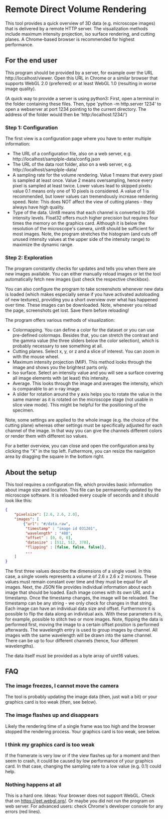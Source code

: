 # Remote Direct Volume Rendering
This tool provides a quick overview of 3D data (e.g. microscope images) that is delivered by a remote HTTP server. The visualization methods include maximum intensity projection, iso surface rendering, and cutting planes. A Chrome-based browser is recommended for highest performance. 

## For the end user
This program should be provided by a server, for example over the URL http://localhost/viewer. Open this URL in Chrome or a similar browser that supports WebGL 2.0 (preferred) or at least WebGL 1.0 (resulting in worse image quality). 

(A quick way to provide a server is using python3: First, open a terminal in the folder containing these files. Then, type 'python -m http.server 1234' to open a webserver at port 1234 pointing to the current directory. The address of the folder would then be 'http:/localhost:1234/')
 
### Step 1: Configuration
The first view is a configuration page where you have to enter multiple information:

- The URL of a configuration file, also on a web server, e.g. http://localhost/samplple-data/config.json
- The URL of the data root folder, also on a web server, e.g. http://localhost/samplple-data/
- A sampling rate for the volume rendering. Value 1 means that every pixel is sampled at least once. Value 2 means oversampling, hence every pixel is sampled at least twice. Lower values lead to skipped pixels: value 0.1 means only one of 10 pixels is considered. A value of 1 is recommended, but lower values can tremendously increase rendering speed. Note: This does NOT affect the view of cutting planes - they always have high quality.
- Type of the data. Uint8 means that each channel is converted to 256 intensity levels. Float32 offers much higher precision but requires four times the memory on the graphics card. Although it is below the resolution of the microscope's camera, uint8 should be sufficient for most images. Note, the program stretches the histogram (and cuts off unused intensity values at the upper side of the intensity range) to maximize the dynamic range.

### Step 2: Exploration
The program constantly checks for updates and tells you when there are new images available. You can either manually reload images or let the tool automatically fetch new images (just check the respective checkbox).

You can also configure the program to take screenshots whenever new data is loaded (which makes especially sense if you have activated autoloading of new textures), providing you a short overview over what has happened over time. These images can be downloaded. Note, whenever you reload the page, screenshots get lost. Save them before reloading!

The program offers various methods of visualization:
- Colormapping. You can define a color for the dataset or you can use pre-defined colormaps. Besides that, you can stretch the contrast and the gamma value (the three sliders below the color selection), which is probably necessary to see something at all.
- Cutting planes. Select x, y, or z and a slice of interest. You can zoom in with the mouse wheel.
- Maximum intensity projection (MIP). This method looks through the image and shows you the brightest parts only.
- Iso surface. Select an intensity value and you will see a surface covering all image elements with (at least) this intensity.
- Average. This looks through the image and averages the intensity, which is comparable to an x-ray image.
- A slider for rotation around the y axis helps you to rotate the value in the same manner as it is rotated on the microscope stage (not usable in slice view mode). This might be helpful for the positioning of the specimen.

Note, some settings are applied to the whole image (e.g. the choice of the cutting plane) whereas other settings must be specifically adjusted for each channel of the image. In that way you can give the channels different colors or render them with different iso values.

For a better overview, you can close and open the configuration area by clicking the "X" in the top left. Futhermore, you can resize the navigation area by dragging the square in the bottom right.


## About the setup
This tool requires a configuration file, which provides basic information about image size and location. This file can be permanently updated by the microscope software. It is reloaded every couple of seconds and it should look like this:

```json
{
    "pixelsize": [2.6, 2.6, 2.0],
    "images": [
        {"url": "#/data.raw",
         "timestamp" : "image id 031201",
         "wavelength" : "488",
         "offset" : [0, 0, 0],
         "datasize" : [512, 512, 370],
         "flipping" : [false, false, false]}, 
         ...
    ]
}
```
The first three values describe the dimensions of a single voxel. In this case, a single voxels represents a volume of 2.6 x 2.6 x 2 microns. These values must remain constant over time and they must be equal for all images. Next, the JSON file provides individual information about each image that should be loaded. Each image comes with its own URL and a timestamp. Once the timestamp changes, the image will be reloaded. The timestamp can be any string - we only check for changes in that string. Each image can have an individual data size and offset. Furthermore it is possible to flip the data along an individual axis. With these parameters it is, for example, possible to stitch two or more images. Note, flipping the data is performed first, moving the image to a certain offset position is performed afterwards. The wavelength entry is used to group images by channel. All images with the same wavelength will be drawn into the same channel. There can be up to four different channels (hence, four different wavelengths). 

The data itself must be provided as a byte array of uint16 values.

## FAQ
### The image freezes, I cannot move the camera
The tool is probably updating the image data (then, just wait a bit) or your graphics card is too weak (then, see below).

### The image flashes up and disappears
Likely the rendering time of a single frame was too high and the browser stopped the rendering process. Your graphics card is too weak, see below.

### I think my graphics card is too weak
If the framerate is very low or if the view flashes up for a moment and then seem to crash, it could be caused by low performance of your graphics card. In that case, changing the sampling rate to a low value (e.g. 0.1) could help.

### Nothing happens at all
This is a hard one. Ideas: Your browser does not support WebGL. Check that on https://get.webgl.org/. Or maybe you did not run the program on web server. 
For advanced users: check Chrome's developer console for any errors (red lines).

